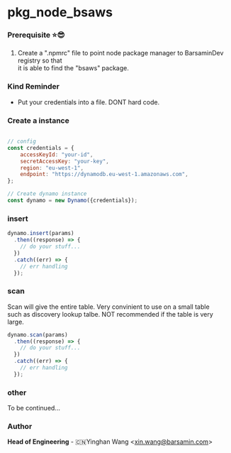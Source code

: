 # pkg_node_bsaws

### Prerequisite :star::sunglasses:
1. Create a ".npmrc" file to point node package manager to BarsaminDev registry so that  
it is able to find the "bsaws" package.  


### Kind Reminder
- Put your credentials into a file. DONT hard code.

### Create a instance
```javascript

// config
const credentials = {
    accessKeyId: "your-id", 
    secretAccessKey: "your-key", 
    region: "eu-west-1",
    endpoint: "https://dynamodb.eu-west-1.amazonaws.com",
};

// Create dynamo instance
const dynamo = new Dynamo({credentials});
```

### insert
```javascript
dynamo.insert(params)
  .then((response) => {
    // do your stuff...
  })
  .catch((err) => {
    // err handling
  });
```

### scan
Scan will give the entire table. Very convinient to use on a small table  
such as discovery lookup talbe. NOT recommended if the table is very large.
```javascript
dynamo.scan(params)
  .then((response) => {
    // do your stuff...
  })
  .catch((err) => {
    // err handling
  });
```

### other
To be continued...

### Author
__Head of Engineering__ - :cn:Yinghan Wang <<xin.wang@barsamin.com>>

